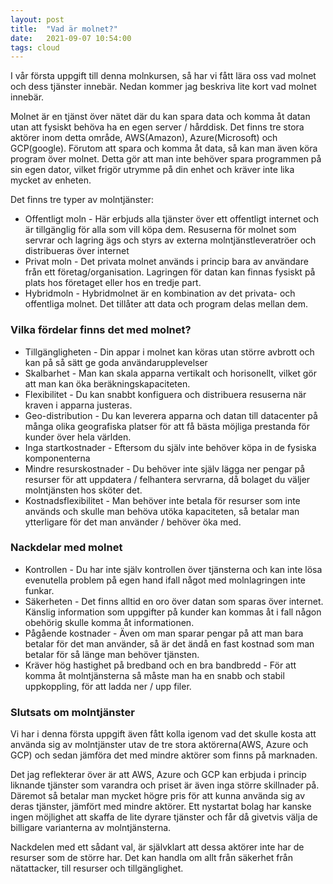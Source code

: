 ```yaml
---
layout: post
title:  "Vad är molnet?"
date:   2021-09-07 10:54:00
tags: cloud
---
```


I vår första uppgift till denna molnkursen, så har vi fått lära oss vad molnet och dess tjänster innebär. Nedan kommer jag beskriva lite kort vad molnet innebär. 

Molnet är en tjänst över nätet där du kan spara data och komma åt datan utan att fysiskt behöva ha en egen server / hårddisk. Det finns tre stora aktörer inom detta område, AWS(Amazon), Azure(Microsoft) och GCP(google).
Förutom att spara och komma åt data, så kan man även köra program över molnet. Detta gör att man inte behöver spara programmen på sin egen dator, vilket frigör utrymme på din enhet och kräver inte lika mycket av enheten.

Det finns tre typer av molntjänster:

* Offentligt moln - Här erbjuds alla tjänster över ett offentligt internet och är tillgänglig för alla som vill köpa dem. Resuserna för molnet som servrar och lagring ägs och styrs av externa molntjänstleveratröer och distribueras över internet
* Privat moln - Det privata molnet används i princip bara av användare från ett företag/organisation. Lagringen för datan kan finnas fysiskt på plats hos företaget eller hos en tredje part.
* Hybridmoln - Hybridmolnet är en kombination av det privata- och offentliga molnet. Det tillåter att data och program delas mellan dem.

### Vilka fördelar finns det med molnet?

* Tillgängligheten - Din appar i molnet kan köras utan större avbrott och kan på så sätt ge goda användarupplevelser
* Skalbarhet - Man kan skala apparna vertikalt och horisonellt, vilket gör att man kan öka beräkningskapaciteten. 
* Flexibilitet - Du kan snabbt konfiguera och distribuera resuserna när kraven i apparna justeras.
* Geo-distribution - Du kan leverera apparna och datan till datacenter på många olika geografiska platser för att få bästa möjliga prestanda för kunder över hela världen. 
* Inga startkostnader - Eftersom du själv inte behöver köpa in de fysiska komponenterna
* Mindre resurskostnader - Du behöver inte själv lägga ner pengar på resurser för att uppdatera / felhantera servrarna, då bolaget du väljer molntjänsten hos sköter det. 
* Kostnadsflexibilitet - Man behöver inte betala för resurser som inte används och skulle man behöva utöka kapaciteten, så betalar man ytterligare för det man använder / behöver öka med. 

 
### Nackdelar med molnet 

* Kontrollen - Du har inte själv kontrollen över tjänsterna och kan inte lösa evenutella problem på egen hand ifall något med molnlagringen inte funkar. 
* Säkerheten - Det finns alltid en oro över datan som sparas över internet. Känslig information som uppgifter på kunder kan kommas åt i fall någon obehörig skulle komma åt informationen. 
* Pågående kostnader - Även om man sparar pengar på att man bara betalar för det man använder, så är det ändå en fast kostnad som man betalar för så länge man behöver tjänsten. 
* Kräver hög hastighet på bredband och en bra bandbredd - För att komma åt molntjänsterna så måste man ha en snabb och stabil uppkoppling, för att ladda ner / upp filer.

### Slutsats om molntjänster

Vi har i denna första uppgift även fått kolla igenom vad det skulle kosta att använda sig av molntjänster utav de tre stora aktörerna(AWS, Azure och GCP) och sedan jämföra det med mindre aktörer som finns på marknaden.

Det jag reflekterar över är att AWS, Azure och GCP kan erbjuda i princip liknande tjänster som varandra och priset är även inga större skillnader på. Däremot så betalar man mycket högre pris för att kunna använda sig av deras tjänster, jämfört med mindre aktörer. Ett nystartat bolag har kanske ingen möjlighet att skaffa de lite dyrare tjänster och får då givetvis välja de billigare varianterna av molntjänsterna. 

Nackdelen med ett sådant val, är självklart att dessa aktörer inte har de resurser som de större har. Det kan handla om allt från säkerhet från nätattacker, till resurser och tillgänglighet. 










